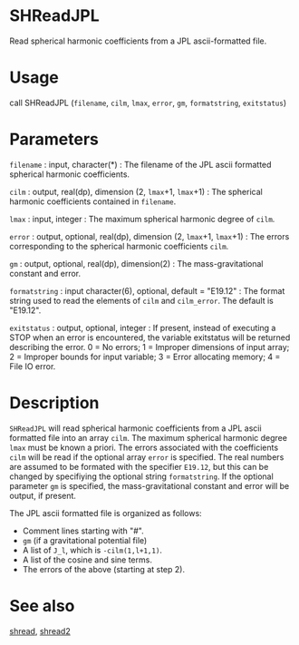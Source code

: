 # SHReadJPL

Read spherical harmonic coefficients from a JPL ascii-formatted file.

# Usage

call SHReadJPL (`filename`, `cilm`, `lmax`, `error`, `gm`, `formatstring`, `exitstatus`)

# Parameters

`filename` : input, character(*)
:   The filename of the JPL ascii formatted spherical harmonic coefficients.

`cilm` : output, real(dp), dimension (2, `lmax`+1, `lmax`+1)
:   The spherical harmonic coefficients contained in `filename`.

`lmax` : input, integer
:   The maximum spherical harmonic degree of `cilm`.

`error` : output, optional, real(dp), dimension (2, `lmax`+1, `lmax`+1)
:   The errors corresponding to the spherical harmonic coefficients `cilm`.

`gm` : output, optional, real(dp), dimension(2)
:   The mass-gravitational constant and error.

`formatstring` : input character(6), optional, default = "E19.12"
:   The format string used to read the elements of `cilm` and `cilm_error`. The default is "E19.12".

`exitstatus` : output, optional, integer
:   If present, instead of executing a STOP when an error is encountered, the variable exitstatus will be returned describing the error. 0 = No errors; 1 = Improper dimensions of input array; 2 = Improper bounds for input variable; 3 = Error allocating memory; 4 = File IO error.

# Description

`SHReadJPL` will read spherical harmonic coefficients from a JPL ascii formatted file into an array `cilm`. The maximum spherical harmonic degree `lmax` must be known a priori. The errors associated with the coefficients `cilm` will be read if the optional array `error` is specified. The real numbers are assumed to be formated with the specifier `E19.12`, but this can be changed by specifiying the optional string `formatstring`. If the optional parameter `gm` is specified, the mass-gravitational constant and error will be output, if present.

The JPL ascii formatted file is organized as follows:

- Comment lines starting with "#".
- `gm` (if a gravitational potential file)
- A list of `J_l`, which is `-cilm(1,l+1,1)`.
- A list of the cosine and sine terms.
- The errors of the above (starting at step 2).

# See also

[shread](shread.html), [shread2](shread2.html)
